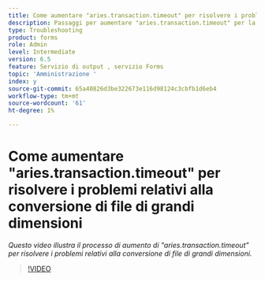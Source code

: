 ```yaml
---
title: Come aumentare "aries.transaction.timeout" per risolvere i problemi relativi alla conversione di file di grandi dimensioni
description: Passaggi per aumentare "aries.transaction.timeout" per la conversione di file di grandi dimensioni
type: Troubleshooting
product: forms
role: Admin
level: Intermediate
version: 6.5
feature: Servizio di output , servizio Forms
topic: 'Amministrazione '
index: y
source-git-commit: 65a40826d3be322673e116d98124c3cbfb1d6eb4
workflow-type: tm+mt
source-wordcount: '61'
ht-degree: 1%

---
```



# Come aumentare &quot;aries.transaction.timeout&quot; per risolvere i problemi relativi alla conversione di file di grandi dimensioni

*Questo video illustra il processo di aumento di &quot;aries.transaction.timeout&quot; per risolvere i problemi relativi alla conversione di file di grandi dimensioni.*

>[!VIDEO](https://video.tv.adobe.com/v/335502?quality=9&learn=on)
